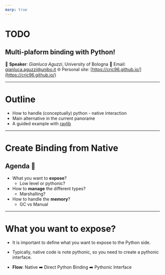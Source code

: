 ```yaml
---
marp: true
---
```

<!--
theme: gaia

-->

# TODO
## Multi-plaform binding with Python!

:microphone: **Speaker**: _Gianluca Aguzzi_, University of Bologna
:email: Email: gianluca.aguzzi@unibo.it
:globe_with_meridians: Personal site: [https://cric96.github.io/](https://cric96.github.io/)

---
 
# Outline
- How to handle (conceptually) python - native interaction
- Main alternative in the current panorame
- A guided example with [raylib](https://www.raylib.com/index.html)

---

# Create Binding from Native 
## Agenda :thought_balloon:
- What you want to **expose**?
    - Low level or pythonic?
- How to **manage** the different types?
    - Marshalling?
- How to handle the **memory**?
    - GC vs Manual

---

# What you want to expose?
- It is important to define what you want to expose to the Python side.

- Typically, native code is note pythonic, so you need to create a pythonic interface.

- **Flow**: Native :arrow_right: Direct Python Binding  :arrow_right: Pythonic Interface
